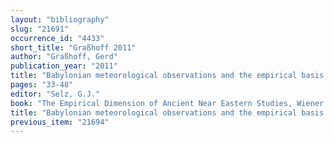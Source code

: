 ```yaml
---
layout: "bibliography"
slug: "21691"
occurrence_id: "4433"
short_title: "Graßhoff 2011"
author: "Graßhoff, Gerd"
publication_year: "2011"
title: "Babylonian meteorological observations and the empirical basis of ancient science"
pages: "33-48"
editor: "Selz, G.J."
book: "The Empirical Dimension of Ancient Near Eastern Studies, Wiener Offene Orientalistik 6 (Wien) (with the collaboration of Klaus Wagensonner)"
title: "Babylonian meteorological observations and the empirical basis of ancient science"
previous_item: "21694"
---
```

